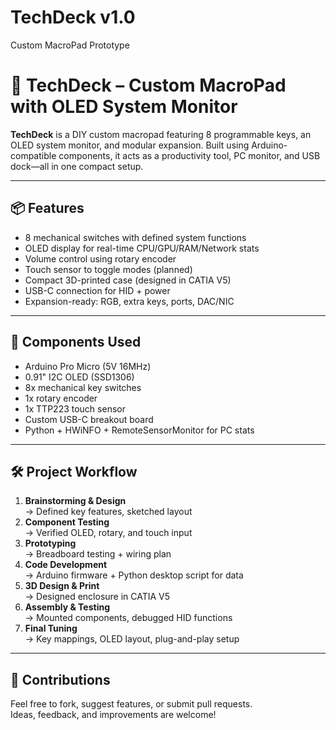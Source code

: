 # TechDeck v1.0
Custom MacroPad Prototype


# 🔧 TechDeck – Custom MacroPad with OLED System Monitor

**TechDeck** is a DIY custom macropad featuring 8 programmable keys, an OLED system monitor, and modular expansion. Built using Arduino-compatible components, it acts as a productivity tool, PC monitor, and USB dock—all in one compact setup.

---

## 📦 Features

- 8 mechanical switches with defined system functions
- OLED display for real-time CPU/GPU/RAM/Network stats
- Volume control using rotary encoder
- Touch sensor to toggle modes (planned)
- Compact 3D-printed case (designed in CATIA V5)
- USB-C connection for HID + power
- Expansion-ready: RGB, extra keys, ports, DAC/NIC

---

## 🔩 Components Used

- Arduino Pro Micro (5V 16MHz)
- 0.91" I2C OLED (SSD1306)
- 8x mechanical key switches
- 1x rotary encoder
- 1x TTP223 touch sensor
- Custom USB-C breakout board
- Python + HWiNFO + RemoteSensorMonitor for PC stats

---

## 🛠️ Project Workflow

1. **Brainstorming & Design**  
   → Defined key features, sketched layout  
2. **Component Testing**  
   → Verified OLED, rotary, and touch input  
3. **Prototyping**  
   → Breadboard testing + wiring plan  
4. **Code Development**  
   → Arduino firmware + Python desktop script for data  
5. **3D Design & Print**  
   → Designed enclosure in CATIA V5  
6. **Assembly & Testing**  
   → Mounted components, debugged HID functions  
7. **Final Tuning**  
   → Key mappings, OLED layout, plug-and-play setup

---

## 🤝 Contributions

Feel free to fork, suggest features, or submit pull requests.  
Ideas, feedback, and improvements are welcome!
